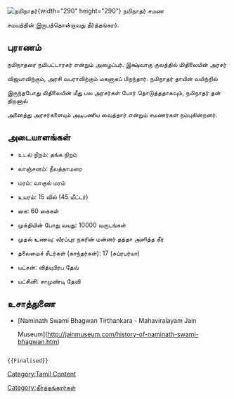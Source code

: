 ![நமிநாதர்](நமிநாதர்.jpg "நமிநாதர்"){width="290" height="290"} நமிநாதர் சமண
சமயத்தின் இருபத்தொன்றாவது தீர்த்தங்கரர்.

## புராணம்

நமிநாதரை நமிபட்டாரகர் என்றும் அழைப்பர். இக்ஷ்வாகு குலத்தில் மிதிலையின் அரசர்
விஜயாவிற்கும், அரசி வபராவிற்கும் மகனாகப் பிறந்தார். நமிநாதர் தாயின் வயிற்றில்
இருந்தபோது மிதிலையின் மீது பல அரசர்கள் போர் தொடுத்ததாகவும், நமிநாதர் தன் திறனால்
அனைத்து அரசர்களையும் அடிபணிய வைத்தார் என்றும் சமணர்கள் நம்புகின்றனர்.

## அடையாளங்கள்

-   உடல் நிறம்: தங்க நிறம்
-   லாஞ்சனம்: நீலத்தாமரை
-   மரம்: வாகுல் மரம்
-   உயரம்: 15 வில் (45 மீட்டர்)
-   கை: 60 கைகள்
-   முக்தியின் போது வயது: 10000 வருடங்கள்
-   முதல் உணவு: வீரப்புர நகரின் மன்னர் தத்தா அளித்த கீர்
-   தலைமைச் சீடர்கள் (காந்தர்கள்): 17 (சுப்ரபர்யா)
-   யட்சன்: வித்யுபிரப தேவ்
-   யட்சினி: சாமுண்டி தேவி

## உசாத்துணை

-   [Naminath Swami Bhagwan Tirthankara - Mahaviralayam Jain
    Museum](http://jainmuseum.com/history-of-naminath-swami-bhagwan.htm)

```{=mediawiki}
{{Finalised}}
```
[Category:Tamil Content](Category:Tamil_Content "wikilink")
[Category:தீர்த்தங்கரர்கள்](Category:தீர்த்தங்கரர்கள் "wikilink")
